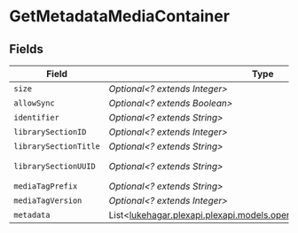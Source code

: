# GetMetadataMediaContainer


## Fields

| Field                                                                                                                   | Type                                                                                                                    | Required                                                                                                                | Description                                                                                                             | Example                                                                                                                 |
| ----------------------------------------------------------------------------------------------------------------------- | ----------------------------------------------------------------------------------------------------------------------- | ----------------------------------------------------------------------------------------------------------------------- | ----------------------------------------------------------------------------------------------------------------------- | ----------------------------------------------------------------------------------------------------------------------- |
| `size`                                                                                                                  | *Optional<? extends Integer>*                                                                                           | :heavy_minus_sign:                                                                                                      | N/A                                                                                                                     | 1                                                                                                                       |
| `allowSync`                                                                                                             | *Optional<? extends Boolean>*                                                                                           | :heavy_minus_sign:                                                                                                      | N/A                                                                                                                     | true                                                                                                                    |
| `identifier`                                                                                                            | *Optional<? extends String>*                                                                                            | :heavy_minus_sign:                                                                                                      | N/A                                                                                                                     | com.plexapp.plugins.library                                                                                             |
| `librarySectionID`                                                                                                      | *Optional<? extends Integer>*                                                                                           | :heavy_minus_sign:                                                                                                      | N/A                                                                                                                     | 1                                                                                                                       |
| `librarySectionTitle`                                                                                                   | *Optional<? extends String>*                                                                                            | :heavy_minus_sign:                                                                                                      | N/A                                                                                                                     | Movies                                                                                                                  |
| `librarySectionUUID`                                                                                                    | *Optional<? extends String>*                                                                                            | :heavy_minus_sign:                                                                                                      | N/A                                                                                                                     | cfc899d7-3000-46f6-8489-b9592714ada5                                                                                    |
| `mediaTagPrefix`                                                                                                        | *Optional<? extends String>*                                                                                            | :heavy_minus_sign:                                                                                                      | N/A                                                                                                                     | /system/bundle/media/flags/                                                                                             |
| `mediaTagVersion`                                                                                                       | *Optional<? extends Integer>*                                                                                           | :heavy_minus_sign:                                                                                                      | N/A                                                                                                                     | 1698860922                                                                                                              |
| `metadata`                                                                                                              | List<[lukehagar.plexapi.plexapi.models.operations.GetMetadataMetadata](../../models/operations/GetMetadataMetadata.md)> | :heavy_minus_sign:                                                                                                      | N/A                                                                                                                     |                                                                                                                         |